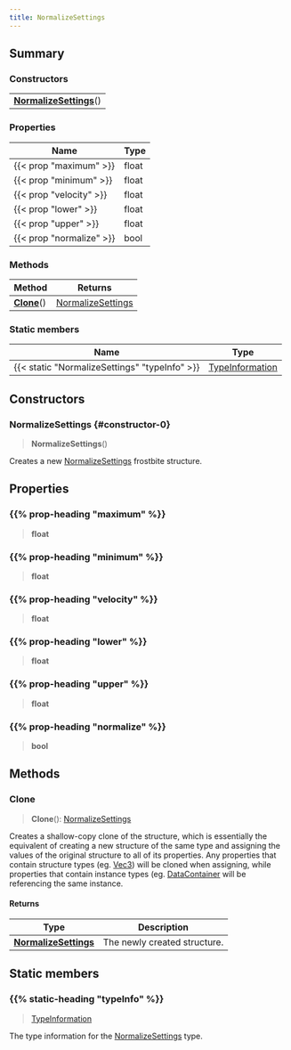 ```yaml
---
title: NormalizeSettings
---
```



## Summary
### Constructors
| |
| ----------- |
| **[NormalizeSettings](#constructor-0)**() |

### Properties
| Name | Type |
| ---- | ---- |
| {{< prop "maximum" >}} | float |
| {{< prop "minimum" >}} | float |
| {{< prop "velocity" >}} | float |
| {{< prop "lower" >}} | float |
| {{< prop "upper" >}} | float |
| {{< prop "normalize" >}} | bool |

### Methods
| Method | Returns |
| ------ | ---- |
| **[Clone](#clone)**() | [NormalizeSettings](/vext/ref/fb/normalizesettings) |

### Static members
| Name | Type |
| ---- | ---- |
| {{< static "NormalizeSettings" "typeInfo" >}} | [TypeInformation](/vext/ref/shared/class/typeinformation) |

## Constructors
### NormalizeSettings {#constructor-0}
> **NormalizeSettings**()

Creates a new [NormalizeSettings](/vext/ref/fb/normalizesettings) frostbite structure.

## Properties
### {{% prop-heading "maximum" %}}
> **float**

### {{% prop-heading "minimum" %}}
> **float**

### {{% prop-heading "velocity" %}}
> **float**

### {{% prop-heading "lower" %}}
> **float**

### {{% prop-heading "upper" %}}
> **float**

### {{% prop-heading "normalize" %}}
> **bool**

## Methods
### Clone
> **Clone**(): [NormalizeSettings](/vext/ref/fb/normalizesettings)

Creates a shallow-copy clone of the structure, which is essentially the equivalent of creating a new structure of the same type and assigning the values of the original structure to all of its properties. Any properties that contain structure types (eg. [Vec3](/vext/ref/shared/class/vec3)) will be cloned when assigning, while properties that contain instance types (eg. [DataContainer](/vext/ref/shared/class/datacontainer) will be referencing the same instance.

#### Returns
| Type | Description |
| ---- | ----------- |
| **[NormalizeSettings](/vext/ref/fb/normalizesettings)** | The newly created structure. |

## Static members
### {{% static-heading "typeInfo" %}}
> [TypeInformation](/vext/ref/shared/class/typeinformation)

The type information for the [NormalizeSettings](/vext/ref/fb/normalizesettings) type.

